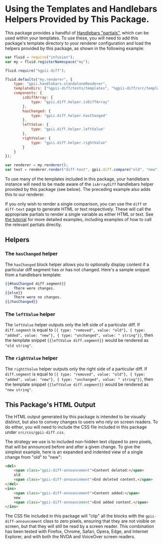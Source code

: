 # Using the Templates and Handlebars Helpers Provided by This Package.

This package provides a handful of [Handlebars "partials"](http://handlebarsjs.com/partials.html), which can be used
within your templates.  To use these, you will need to add this package's template directory to your renderer
configuration and load the helpers provided by this package, as shown in the following example:

```javascript
var fluid = require("infusion");
var my = fluid.registerNamespace("my");

fluid.require("%gpii-diff");

fluid.defaults("my.renderer", {
    type: "gpii.handlebars.standaloneRenderer",
    templateDirs: ["%gpii-diff/tests/templates", "%gpii-diff/src/templates"],
    components: {
        isDiffArray: {
            type: "gpii.diff.helper.isDiffArray"
        },
        hasChanged: {
            type: "gpii.diff.helper.hasChanged"
        },
        leftValue: {
            type: "gpii.diff.helper.leftValue"
        },
        rightValue: {
            type: "gpii.diff.helper.rightValue"
        }
    }
});

var renderer = my.renderer();
var text = renderer.render("diff-text", gpii.diff.compare("old", "new")); // Returns "-old-+new+\n"
```

To use many of the templates included in this package, your handlebars instance will need to be made aware of the
`isArrayDiff` handlebars helper provided by this package (see below).  The preceding example also adds this to our
renderer.

If you only wish to render a single comparison, you can use the `diff` or `diff-text` page to generate HTML
or text respectively. These will call the appropriate partials to render a single variable as either HTML or text. See
[the tutorial](tutorial.md) for more detailed examples, including examples of how to call the relevant partials
directly.

## Helpers

### The `hasChanged` helper

The `hasChanged` block helper allows you to optionally display content if a particular diff segment has or has not
changed.  Here's a sample snippet from a handlebars template:

```handlebars
{{#hasChanged diff.segment}}
    There were changes.
{{else}}
    There were no changes.
{{/hasChanged}}
```

### The `leftValue` helper

The `leftValue` helper outputs only the left side of a particular diff. If `diff.segment` is equal to `[{ type:
"removed", value: "old"}, { type: "added", value: "new"}, { type: "unchanged", value: " string"}]`, then the template
snippet `{{leftValue diff.segment}}` would be rendered as `"old string"`.

### The `rightValue` helper

The `righttValue` helper outputs only the right side of a particular diff. If `diff.segment` is equal to `[{ type:
"removed", value: "old"}, { type: "added", value: "new"}, { type: "unchanged", value: " string"}]`, then the template
snippet `{{leftValue diff.segment}}` would be rendered as `"new string"`.

## This Package's HTML Output

The HTML output generated by this package is intended to be visually distinct, but also to convey changes to users who
rely on screen readers.  To do either, you will need to include the CSS file included in this package under
`src/css/gpii-diff.css`.

The strategy we use is to included non-hidden text clipped to zero pixels, that will be announced before and after a
given change.  To give the simplest example, here is an expanded and indented view of a single change from "old" to
"new":

```html
<del>
    <span class="gpii-diff-announcement">Content deleted:</span>
    old
    <span class="gpii-diff-announcement">End deleted content.</span>
</del>
<ins>
    <span class="gpii-diff-announcement">Content added:</span>
    new
    <span class="gpii-diff-announcement">End added content.</span>
</ins>
```

The CSS file included in this package will "clip" all the blocks with the `gpii-diff-announcement` class to zero pixels,
ensuring that they are not visible on screen, but that they will still be read by a screen reader.  This combination has
been tested with Firefox, Chrome, Safari, Opera, Edge, and Internet Explorer, and with both the NVDA and VoiceOver
screen readers.